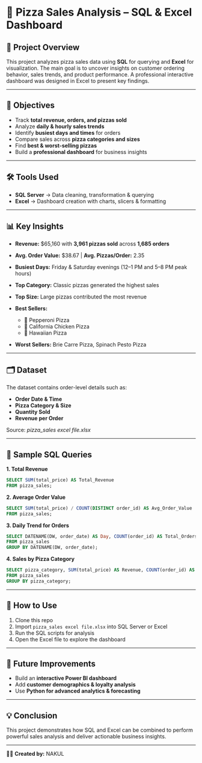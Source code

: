 # 🍕 Pizza Sales Analysis – SQL & Excel Dashboard

## 📌 Project Overview

This project analyzes pizza sales data using **SQL** for querying and **Excel** for visualization. The main goal is to uncover insights on customer ordering behavior, sales trends, and product performance. A professional interactive dashboard was designed in Excel to present key findings.

---

## 🎯 Objectives

* Track **total revenue, orders, and pizzas sold**
* Analyze **daily & hourly sales trends**
* Identify **busiest days and times** for orders
* Compare sales across **pizza categories and sizes**
* Find **best & worst-selling pizzas**
* Build a **professional dashboard** for business insights

---

## 🛠️ Tools Used

* **SQL Server** → Data cleaning, transformation & querying
* **Excel** → Dashboard creation with charts, slicers & formatting

---

## 📊 Key Insights

* **Revenue:** $65,160 with **3,961 pizzas sold** across **1,685 orders**
* **Avg. Order Value:** $38.67 | **Avg. Pizzas/Order:** 2.35
* **Busiest Days:** Friday & Saturday evenings (12–1 PM and 5–8 PM peak hours)
* **Top Category:** Classic pizzas generated the highest sales
* **Top Size:** Large pizzas contributed the most revenue
* **Best Sellers:**

  * 🥇 Pepperoni Pizza
  * 🥈 California Chicken Pizza
  * 🥉 Hawaiian Pizza
* **Worst Sellers:** Brie Carre Pizza, Spinach Pesto Pizza

---

## 🗂️ Dataset

The dataset contains order-level details such as:

* **Order Date & Time**
* **Pizza Category & Size**
* **Quantity Sold**
* **Revenue per Order**

Source: *pizza_sales excel file.xlsx*

---

## 🔎 Sample SQL Queries

**1. Total Revenue**

```sql
SELECT SUM(total_price) AS Total_Revenue
FROM pizza_sales;
```

**2. Average Order Value**

```sql
SELECT SUM(total_price) / COUNT(DISTINCT order_id) AS Avg_Order_Value
FROM pizza_sales;
```

**3. Daily Trend for Orders**

```sql
SELECT DATENAME(DW, order_date) AS Day, COUNT(order_id) AS Total_Orders
FROM pizza_sales
GROUP BY DATENAME(DW, order_date);
```

**4. Sales by Pizza Category**

```sql
SELECT pizza_category, SUM(total_price) AS Revenue, COUNT(order_id) AS Orders
FROM pizza_sales
GROUP BY pizza_category;
```

---

## 🚀 How to Use

1. Clone this repo
2. Import `pizza_sales excel file.xlsx` into SQL Server or Excel
3. Run the SQL scripts for analysis
4. Open the Excel file to explore the dashboard

---

## 📌 Future Improvements

* Build an **interactive Power BI dashboard**
* Add **customer demographics & loyalty analysis**
* Use **Python for advanced analytics & forecasting**

---

## 💡 Conclusion

This project demonstrates how SQL and Excel can be combined to perform powerful sales analysis and deliver actionable business insights.

---

👨‍💻 **Created by:** NAKUL

